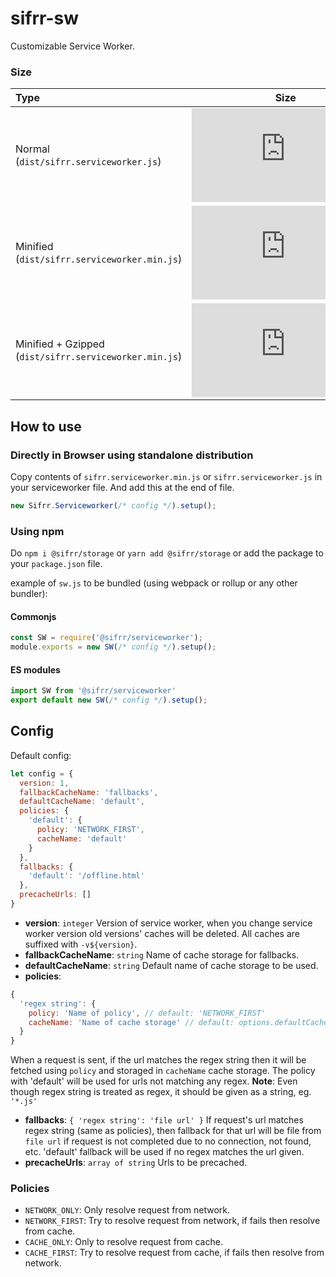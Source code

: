 # sifrr-sw

Customizable Service Worker.

### Size
| Type | Size     |
| :------------ | :------------: |
| Normal (`dist/sifrr.serviceworker.js`)       | [![Normal](https://img.badgesize.io/sifrr/sifrr/master/packages/browser/sifrr-serviceworker/dist/sifrr.serviceworker.js?maxAge=600)](https://github.com/sifrr/sifrr/blob/master/packages/browser/sifrr-serviceworker/dist/sifrr.serviceworker.js) |
| Minified (`dist/sifrr.serviceworker.min.js`) | [![Minified](https://img.badgesize.io/sifrr/sifrr/master/packages/browser/sifrr-serviceworker/dist/sifrr.serviceworker.min.js?maxAge=600)](https://github.com/sifrr/sifrr/blob/master/packages/browser/sifrr-serviceworker/dist/sifrr.serviceworker.min.js) |
| Minified + Gzipped (`dist/sifrr.serviceworker.min.js`) | [![Minified + Gzipped](https://img.badgesize.io/sifrr/sifrr/master/packages/browser/sifrr-serviceworker/dist/sifrr.serviceworker.min.js?compression=gzip&maxAge=600)](https://github.com/sifrr/sifrr/blob/master/packages/browser/sifrr-serviceworker/dist/sifrr.serviceworker.min.js) |

## How to use
### Directly in Browser using standalone distribution
Copy contents of `sifrr.serviceworker.min.js` or `sifrr.serviceworker.js` in your serviceworker file.
And add this at the end of file.
```js
new Sifrr.Serviceworker(/* config */).setup();
```

### Using npm
Do `npm i @sifrr/storage` or `yarn add @sifrr/storage` or add the package to your `package.json` file.

example of `sw.js` to be bundled (using webpack or rollup or any other bundler):
#### Commonjs
```js
const SW = require('@sifrr/serviceworker');
module.exports = new SW(/* config */).setup();
```

#### ES modules
```js
import SW from '@sifrr/serviceworker'
export default new SW(/* config */).setup();
```

## Config
Default config:
```js
let config = {
  version: 1,
  fallbackCacheName: 'fallbacks',
  defaultCacheName: 'default',
  policies: {
    'default': {
      policy: 'NETWORK_FIRST',
      cacheName: 'default'
    }
  },
  fallbacks: {
    'default': '/offline.html'
  },
  precacheUrls: []
}
```

- __version__: `integer` Version of service worker, when you change service worker version old versions' caches will be deleted. All caches are suffixed with `-v${version}`.
- __fallbackCacheName__: `string` Name of cache storage for fallbacks.
- __defaultCacheName__: `string` Default name of cache storage to be used.
- __policies__:
```js
{
  'regex string': {
    policy: 'Name of policy', // default: 'NETWORK_FIRST'
    cacheName: 'Name of cache storage' // default: options.defaultCacheName
  }
}
```
When a request is sent, if the url matches the regex string then it will be fetched using `policy` and storaged in `cacheName` cache storage. The policy with 'default' will be used for urls not matching any regex.
**Note**: Even though regex string is treated as regex, it should be given as a string, eg. `'*.js'`
- __fallbacks__: `{ 'regex string': 'file url' }` If request's url matches regex string (same as policies), then fallback for that url will be file from `file url` if request is not completed due to no connection, not found, etc. 'default' fallback will be used if no regex matches the url given.
- __precacheUrls__: `array of string` Urls to be precached.

### Policies
- `NETWORK_ONLY`: Only resolve request from network.
- `NETWORK_FIRST`: Try to resolve request from network, if fails then resolve from cache.
- `CACHE_ONLY`: Only to resolve request from cache.
- `CACHE_FIRST`: Try to resolve request from cache, if fails then resolve from network.
